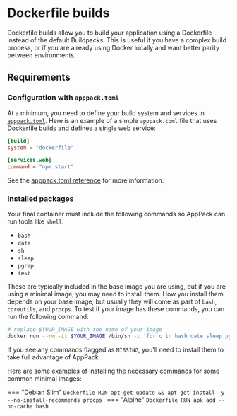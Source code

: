 # Dockerfile builds

Dockerfile builds allow you to build your application using a Dockerfile instead of the default Buildpacks. This is useful if you have a complex build process, or if you are already using Docker locally and want better parity between environments.

## Requirements

### Configuration with `apppack.toml`

At a minimum, you need to define your build system and services in [`apppack.toml`](./apppack_toml.md). Here is an example of a simple `apppack.toml` file that uses Dockerfile builds and defines a single web service:

```toml
[build]
system = "dockerfile"

[services.web]
command = "npm start"
```

See the [apppack.toml reference](./apppack_toml.md) for more information.

### Installed packages

Your final container must include the following commands so AppPack can run tools like `shell`:

* `bash`
* `date`
* `sh`
* `sleep`
* `pgrep`
* `test`

These are typically included in the base image you are using, but if you are using a minimal image, you may need to install them. How you install them depends on your base image, but usually they will come as part of `bash`, `coreutils`, and `procps`. To test if your image has these commands, you can run the following command:

```bash
# replace $YOUR_IMAGE with the name of your image
docker run --rm -it $YOUR_IMAGE /bin/sh -c 'for c in bash date sleep pgrep test; do command -v $c || echo ✘ $c MISSING; done'
```

If you see any commands flagged as `MISSING`, you'll need to install them to take full advantage of AppPack.

Here are some examples of installing the necessary commands for some common minimal images:

=== "Debian Slim"
    ```Dockerfile
    RUN apt-get update && apt-get install -y --no-install-recommends procps
    ```
=== "Alpine"
    ```Dockerfile
    RUN apk add --no-cache bash
    ```
